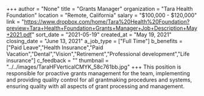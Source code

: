 +++
author = "None"
title = "Grants Manager"
organization = "Tara Health Foundation"
location = "Remote, California"
salary = "$100,000 - $120,000"
link = "https://www.dropbox.com/home/Tara%20Health%20Foundation?preview=Tara+Health+Foundation+Grants+Manager+Job+Description+May+2021.pdf"
sort_date = "2021-05-19"
created_at = "May 19, 2021"
closing_date = "June 13, 2021"
a_job_type = ["Full Time"]
b_benefits = ["Paid Leave","Health Insurance","Paid Vacation","Dental","Vision","Retirement","Professional development","Life insurance"]
c_feedback = ""
thumbnail = "../../images/TaraHFVerticalCMYK_58c761bb.jpg"
+++
This position is responsible for proactive grants management for the team, implementing and providing quality control for all grantmaking procedures and systems, ensuring quality with all aspects of grant processing and management. 